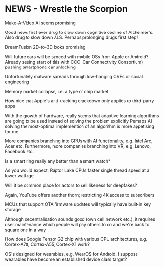 # NEWS - Wrestle the Scorpion

Make-A-Video AI seems promising

Good news first ever drug to slow down cognitive decline of Alzheimer's.
Also drug to slow down ALS.
Perhaps prolonging drugs first step?

DreamFusion 2D-to-3D looks promising

Will future cars will be synced with mobile OSs from Apple or Android?
Already seeing start of this with CCC (Car Connectivity Consortium) pushing smartphone car unlocking

Unfortunately malware spreads through low-hanging CVEs or social engineering

Memory market collapse, i.e. a type of chip market

How nice that Apple's anti-tracking crackdown only applies to third-party apps

With the growth of hardware, really seems that adaptive learning algorithms are going to be used instead of solving the problem explicitly
Perhaps AI solving the most-optimal implemention of an algorithm is more appetising for me

More companies branching into GPUs with AI functionality, e.g. Intel Arc, Acer etc.
Furthermore, more companies branching into VR, e.g. Lenovo, Facebook etc. 

Is a smart ring really any better than a smart watch?

As you would expect, Raptor Lake CPUs faster single thread speed at a lower wattage

Will it be common place for actors to sell likeness for deepfakes?

Again, YouTube offers another thorn; restricting 4K access to subscribers

MCUs that support OTA firmware updates will typically have built-in key storage

Although decentralisation sounds good (own cell network etc.), it requires user maintenance which people will pay others to do and we're back to square one in a way

How does Google Tensor G2 chip with various CPU architectures, e.g. Cortex-A78, Cortex-A55, Cortex-X1 work?

OS's designed for wearables, e.g. WearOS for Android. I suppose wearables have become an established device class target?

